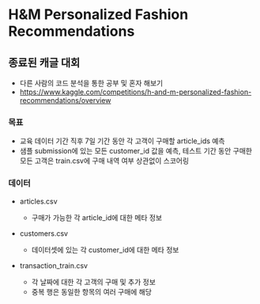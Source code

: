 # H&M Personalized Fashion Recommendations

## 종료된 캐글 대회
- 다른 사람의 코드 분석을 통한 공부 및 혼자 해보기
- https://www.kaggle.com/competitions/h-and-m-personalized-fashion-recommendations/overview

### 목표
- 교육 데이터 기간 직후 7일 기간 동안 각 고객이 구매할 article_ids 예측
- 샘플 submission에 있는 모든 customer_id 값을 예측, 테스트 기간 동안 구매한 모든 고객은 train.csv에 구매 내역 여부 상관없이 스코어링

### 데이터
- articles.csv
    - 구매가 가능한 각 article_id에 대한 메타 정보

- customers.csv
    - 데이터셋에 있는 각 customer_id에 대한 메타 정보

- transaction_train.csv
    - 각 날짜에 대한 각 고객의 구매 및 추가 정보
    - 중복 행은 동일한 항목의 여러 구매에 해당

